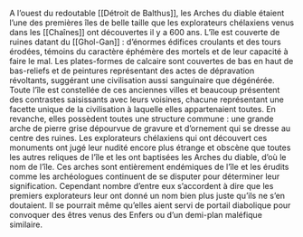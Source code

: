 A l’ouest du redoutable [[Détroit de Balthus]], les Arches du diable étaient l’une des premières îles de belle taille que les explorateurs chélaxiens venus dans les [[Chaînes]] ont découvertes il y a 600 ans.
L’île est couverte de ruines datant du [[Ghol-Gan]] : d’énormes édifices croulants et des tours érodées, témoins du caractère éphémère des mortels et de leur capacité à faire le mal. Les plates-formes de calcaire sont couvertes de bas en haut de bas-reliefs et de peintures représentant des actes de dépravation révoltants, suggérant une civilisation aussi sanguinaire que dégénérée. Toute l’île est constellée de ces anciennes villes et beaucoup présentent des contrastes saisissants avec leurs voisines, chacune représentant une facette unique de la civilisation à laquelle elles appartenaient toutes. En revanche, elles possèdent toutes une structure commune : une grande arche de pierre grise dépourvue de gravure et d’ornement qui se dresse au centre des ruines. Les explorateurs chélaxiens qui ont découvert ces monuments ont jugé leur nudité encore plus étrange et obscène que toutes les autres reliques de l’île et les ont baptisées les Arches du diable, d’où le nom de l’île.
Ces arches sont entièrement endémiques de l’île et les érudits comme les archéologues continuent de se disputer pour déterminer leur signification. Cependant nombre d’entre eux s’accordent à dire que les premiers explorateurs leur ont donné un nom bien plus juste qu’ils ne s’en doutaient. Il se pourrait même qu’elles aient servi de portail diabolique pour convoquer des êtres venus des Enfers ou d’un demi-plan maléfique similaire.